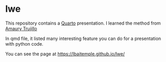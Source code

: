 # lwe
This repository contains a [Quarto](https://quarto.org/) presentation. I learned the method from [Amaury Trujillo](https://github.com/amauryt)

In qmd file, it listed many interesting feature you can do for a presentation with python code.

You can see the page at https://lbaitemple.github.io/lwe/
